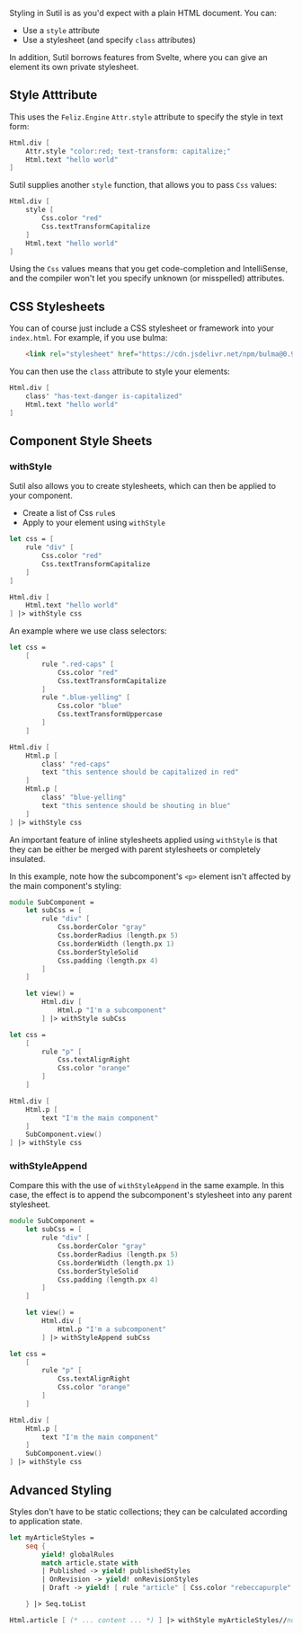 Styling in Sutil is as you'd expect with a plain HTML document. You can:

- Use a `style` attribute
- Use a stylesheet (and specify `class` attributes)

In addition, Sutil borrows features from Svelte, where you can give an element its own private stylesheet.

## Style Atttribute

This uses the `Feliz.Engine` `Attr.style` attribute to specify the style in text form:

```fsharp
Html.div [
    Attr.style "color:red; text-transform: capitalize;"
    Html.text "hello world"
]
```

Sutil supplies another `style` function, that allows you to pass `Css` values:

```fsharp
Html.div [
    style [
        Css.color "red"
        Css.textTransformCapitalize
    ]
    Html.text "hello world"
]
```

Using the `Css` values means that you get code-completion and IntelliSense, and the compiler won't let you specify unknown (or misspelled) attributes.

## CSS Stylesheets

You can of course just include a CSS stylesheet or framework into your `index.html`. For example, if you use bulma:

```html
    <link rel="stylesheet" href="https://cdn.jsdelivr.net/npm/bulma@0.9.1/css/bulma.min.css">
```

You can then use the `class` attribute to style your elements:

```fsharp
Html.div [
    class' "has-text-danger is-capitalized"
    Html.text "hello world"
]
```
## Component Style Sheets

### withStyle

Sutil also allows you to create stylesheets, which can then be applied to your component.

- Create a list of Css `rule`s
- Apply to your element using `withStyle`

```fsharp
let css = [
    rule "div" [
        Css.color "red"
        Css.textTransformCapitalize
    ]
]

Html.div [
    Html.text "hello world"
] |> withStyle css
```

An example where we use class selectors:

```fsharp
let css =
    [
        rule ".red-caps" [
            Css.color "red"
            Css.textTransformCapitalize
        ]
        rule ".blue-yelling" [
            Css.color "blue"
            Css.textTransformUppercase
        ]
    ]

Html.div [
    Html.p [
        class' "red-caps"
        text "this sentence should be capitalized in red"
    ]
    Html.p [
        class' "blue-yelling"
        text "this sentence should be shouting in blue"
    ]
] |> withStyle css
```

An important feature of inline stylesheets applied using `withStyle` is that they can be either be merged with parent stylesheets or completely insulated.

In this example, note how the subcomponent's `<p>` element isn't affected by the main component's styling:

```fsharp
module SubComponent =
    let subCss = [
        rule "div" [
            Css.borderColor "gray"
            Css.borderRadius (length.px 5)
            Css.borderWidth (length.px 1)
            Css.borderStyleSolid
            Css.padding (length.px 4)
        ]
    ]

    let view() =
        Html.div [
            Html.p "I'm a subcomponent"
        ] |> withStyle subCss

let css =
    [
        rule "p" [
            Css.textAlignRight
            Css.color "orange"
        ]
    ]

Html.div [
    Html.p [
        text "I'm the main component"
    ]
    SubComponent.view()
] |> withStyle css
```

### withStyleAppend

Compare this with the use of `withStyleAppend` in the same example. In this case, the effect is to append the subcomponent's stylesheet into any parent stylesheet.

```fsharp
module SubComponent =
    let subCss = [
        rule "div" [
            Css.borderColor "gray"
            Css.borderRadius (length.px 5)
            Css.borderWidth (length.px 1)
            Css.borderStyleSolid
            Css.padding (length.px 4)
        ]
    ]

    let view() =
        Html.div [
            Html.p "I'm a subcomponent"
        ] |> withStyleAppend subCss

let css =
    [
        rule "p" [
            Css.textAlignRight
            Css.color "orange"
        ]
    ]

Html.div [
    Html.p [
        text "I'm the main component"
    ]
    SubComponent.view()
] |> withStyle css
```

## Advanced Styling

Styles don't have to be static collections; they can be calculated according to application state.

```fsharp
let myArticleStyles =
    seq {
        yield! globalRules
        match article.state with
        | Published -> yield! publishedStyles
        | OnRevision -> yield! onRevisionStyles
        | Draft -> yield! [ rule "article" [ Css.color "rebeccapurple" ] ]

    } |> Seq.toList

Html.article [ (* ... content ... *) ] |> withStyle myArticleStyles//norepl
```
